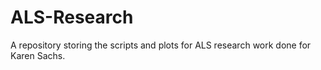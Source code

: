 # ALS-Research
A repository storing the scripts and plots for ALS research work done for Karen Sachs.
